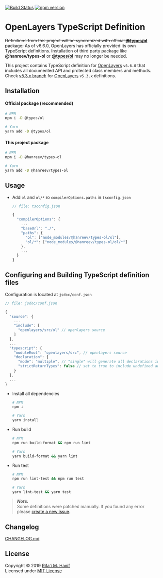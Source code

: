 [![Build Status](https://travis-ci.org/hanreev/types-ol.svg?branch=master)](https://travis-ci.org/hanreev/types-ol)
[![npm version](https://badge.fury.io/js/%40hanreev%2Ftypes-ol.svg)](https://badge.fury.io/js/%40hanreev%2Ftypes-ol)



# OpenLayers TypeScript Definition



~~Definitions from this project will be syncronized with official [**@types/ol**](https://www.npmjs.com/package/@types/ol) package.~~
As of v6.6.0, OpenLayers has officially provided its own TypeScript definitions. Installation of third party package like **@hanreev/types-ol** or [**@types/ol**](https://www.npmjs.com/package/@types/ol) may no longer be needed.

This project contains TypeScript definition for [OpenLayers](https://openlayers.org/) `v6.6.0` that includes all documented API and protected class members and methods.
Check [v5.3.x branch](https://github.com/hanreev/types-ol/tree/v5.3.x) for [OpenLayers](https://openlayers.org/) `v5.3.x` definitions.



## Installation

#### Official package (recommended)

```bash
# NPM
npm i -D @types/ol

# Yarn
yarn add -D @types/ol
```

#### This project package

```bash
# NPM
npm i -D @hanreev/types-ol

# Yarn
yarn add -D @hanreev/types-ol
```



## Usage

- Add `ol` and `ol/*` ro `compilerOptions.paths` in `tsconfig.json`

  ```js
  // file: tsconfig.json
  
  {
    "compilerOptions": {
      ...
      "baseUrl": "./",
      "paths": {
        "ol": ["node_modules/@hanreev/types-ol/ol"],
        "ol/*": ["node_modules/@hanreev/types-ol/ol/*"]
      },
      ...
    }
  }
  ```



## Configuring and Building TypeScript definition files

Configuration is located at `jsdoc/conf.json`

```js
// file: jsdoc/conf.json

{
  "source": {
    ...
    "include": [
      "openlayers/src/ol" // openlayers source
    ]
  },
  ...
  "typescript": {
    "moduleRoot": "openlayers/src", // openlayers source
    "declaration": {
      "mode": "multiple", // "single" will generate all declarations in single index.d.ts file.
      "strictReturnTypes": false // set to true to include undefined and null return.
    }
  },
  ...
}
```

- Install all dependencies

  ```bash
  # NPM
  npm i

  # Yarn
  yarn install
  ```

- Run build

  ```bash
  # NPM
  npm run build-format && npm run lint

  # Yarn
  yarn build-format && yarn lint
  ```

- Run test

  ```bash
  # NPM
  npm run lint-test && npm run test
  
  # Yarn
  yarn lint-test && yarn test
  ```

> **_Note:_**  
> Some definitions were patched manually. If you found any error please [create a new issue](https://github.com/hanreev/types-ol/issues).



## Changelog
[CHANGELOG.md](CHANGELOG.md)



## License

Copyright &copy; 2019 [Rifa'i M. Hanif](https://github.com/hanreev)  
Licensed under [MIT License](LICENSE)
